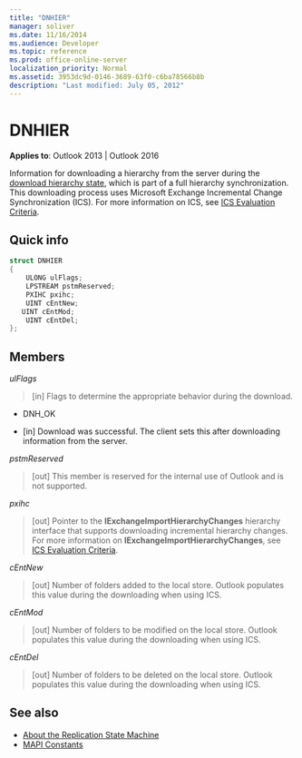 ```yaml
---
title: "DNHIER"
manager: soliver
ms.date: 11/16/2014
ms.audience: Developer
ms.topic: reference
ms.prod: office-online-server
localization_priority: Normal
ms.assetid: 3953dc9d-0146-3689-63f0-c6ba78566b8b
description: "Last modified: July 05, 2012"
---
```


# DNHIER

**Applies to**: Outlook 2013 | Outlook 2016 
  
Information for downloading a hierarchy from the server during the [download hierarchy state](download-hierarchy-state.md), which is part of a full hierarchy synchronization. This downloading process uses Microsoft Exchange Incremental Change Synchronization (ICS). For more information on ICS, see [ICS Evaluation Criteria](http://msdn.microsoft.com/en-us/library/aa579252%28EXCHG.80%29.aspx).
  
## Quick info

```cpp
struct DNHIER 
{ 
    ULONG ulFlags; 
    LPSTREAM pstmReserved; 
    PXIHC pxihc; 
    UINT cEntNew; 
   UINT cEntMod; 
    UINT cEntDel; 
};
```

## Members

_ulFlags_
  
>  [in] Flags to determine the appropriate behavior during the download. 
    
   - DNH_OK
    
   - [in] Download was successful. The client sets this after downloading information from the server.
    
_pstmReserved_
  
> [out] This member is reserved for the internal use of Outlook and is not supported. 
    
_pxihc_
  
>  [out] Pointer to the **IExchangeImportHierarchyChanges** hierarchy interface that supports downloading incremental hierarchy changes. For more information on **IExchangeImportHierarchyChanges**, see [ICS Evaluation Criteria](http://msdn.microsoft.com/en-us/library/aa579252%28EXCHG.80%29.aspx).
    
_cEntNew_
  
> [out] Number of folders added to the local store. Outlook populates this value during the downloading when using ICS.
    
_cEntMod_
  
> [out] Number of folders to be modified on the local store. Outlook populates this value during the downloading when using ICS.
    
_cEntDel_
  
> [out] Number of folders to be deleted on the local store. Outlook populates this value during the downloading when using ICS.
    
## See also

- [About the Replication State Machine](about-the-replication-state-machine.md) 
- [MAPI Constants](mapi-constants.md)

